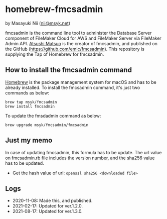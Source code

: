 # homebrew-fmcsadmin

by Masayuki Nii (nii@msyk.net)

fmcsadmin is the command line tool to administer the Database Server component of FileMaker Cloud for AWS and FileMaker Server via FileMaker Admin API. [Atsushi Matsuo](https://github.com/matsuo) is the creator of fmcsadmin, and published on the GitHub (https://github.com/emic/fmcsadmin). This repository is supplying the Tap of Homebrew for fmcsadmin.

## How to install the fmcsadmin command

[Homebrew](https://brew.sh/) is the package management system for macOS and has to be already installed.
To install the fmcsadmin command, it's just two commands as below:

```
brew tap msyk/fmcsadmin
brew install fmcsadmin
```

To update the fmsdadmin command as below:
```
brew upgrade msyk/fmcsadmin/fmcsadmin
```

## Just my memo

In case of updating fmcsadmin, this formula has to be update. The url value on fmcsadmin.rb file includes the version number, and the sha256 value has to be updated.

- Get the hash value of url: `openssl sha256 <downloaded file>`

## Logs

- 2020-11-08: Made this, and published.
- 2021-02-17: Updated for ver.1.2.0.
- 2021-08-17: Updated for ver.1.3.0.
